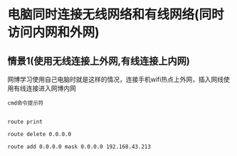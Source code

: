 # 电脑同时连接无线网络和有线网络(同时访问内网和外网)



## 情景1(使用无线连接上外网,有线连接上内网)



网博学习使用自己电脑时就是这样的情况，连接手机wifi热点上外网，插入网线使用有线连接进入网博内网

```
cmd命令提示符


route print

route delete 0.0.0.0

route add 0.0.0.0 mask 0.0.0.0 192.168.43.213


```

